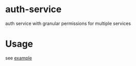 # auth-service
auth service with granular permissions for multiple services

# Usage
see [example](example/auth/main.go)